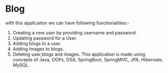 # Blog
with this applicaiton we can have following functionalities:-
1. Creating a new user by providing username and password.
3. Updating password for a User.
4. Adding blogs to a user.
6. Adding Images to blogs.
7. Deleting user,blogs and images.
This application is made using concepts of Java, OOPs, DSA, SpringBoot, SpringMVC, JPA, Hibernate, MySQL. 
